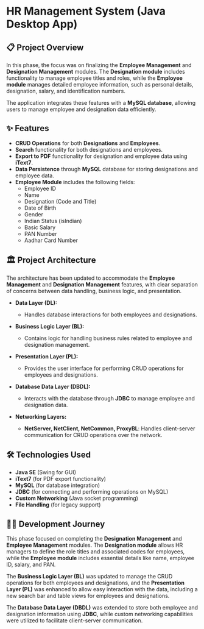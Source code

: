 # HR Management System (Java Desktop App)

## 📋 Project Overview

In this phase, the focus was on finalizing the **Employee Management** and **Designation Management** modules. The **Designation module** includes functionality to manage employee titles and roles, while the **Employee module** manages detailed employee information, such as personal details, designation, salary, and identification numbers.

The application integrates these features with a **MySQL database**, allowing users to manage employee and designation data efficiently.

## ✨ Features

- **CRUD Operations** for both **Designations** and **Employees**.
- **Search** functionality for both designations and employees.
- **Export to PDF** functionality for designation and employee data using **iText7**.
- **Data Persistence** through **MySQL** database for storing designations and employee data.
- **Employee Module** includes the following fields:
  - Employee ID
  - Name
  - Designation (Code and Title)
  - Date of Birth
  - Gender
  - Indian Status (isIndian)
  - Basic Salary
  - PAN Number
  - Aadhar Card Number

## 🏛️ Project Architecture

The architecture has been updated to accommodate the **Employee Management** and **Designation Management** features, with clear separation of concerns between data handling, business logic, and presentation.

- **Data Layer (DL):**  
  - Handles database interactions for both employees and designations.

- **Business Logic Layer (BL):**  
  - Contains logic for handling business rules related to employee and designation management.

- **Presentation Layer (PL):**  
  - Provides the user interface for performing CRUD operations for employees and designations.

- **Database Data Layer (DBDL):**  
  - Interacts with the database through **JDBC** to manage employee and designation data.

- **Networking Layers:**  
  - **NetServer, NetClient, NetCommon, ProxyBL**: Handles client-server communication for CRUD operations over the network.

## 🛠️ Technologies Used

- **Java SE** (Swing for GUI)
- **iText7** (for PDF export functionality)
- **MySQL** (for database integration)
- **JDBC** (for connecting and performing operations on MySQL)
- **Custom Networking** (Java socket programming)
- **File Handling** (for legacy support)

## 🧑‍💻 Development Journey

This phase focused on completing the **Designation Management** and **Employee Management** modules. The **Designation module** allows HR managers to define the role titles and associated codes for employees, while the **Employee module** includes essential details like name, employee ID, salary, and PAN.

The **Business Logic Layer (BL)** was updated to manage the CRUD operations for both employees and designations, and the **Presentation Layer (PL)** was enhanced to allow easy interaction with the data, including a new search bar and table views for employees and designations.

The **Database Data Layer (DBDL)** was extended to store both employee and designation information using **JDBC**, while custom networking capabilities were utilized to facilitate client-server communication.

